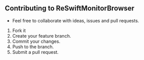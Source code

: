 ## Contributing to ReSwiftMonitorBrowser
- Feel free to collaborate with ideas, issues and  pull requests.

1. Fork it
2. Create your feature branch.
3. Commit your changes.
4. Push to the branch.
5. Submit a pull request.

